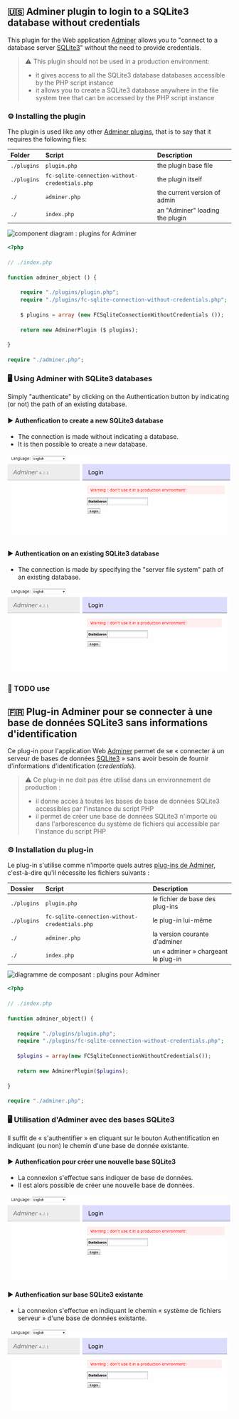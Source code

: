 ## :us: Adminer plugin to login to a SQLite3 database without credentials
This plugin for the Web application [Adminer](https://www.adminer.org/en/) allows you to "connect to a database server [SQLite3](https://www.sqlite.org/index.html)" without the need to provide credentials.
> :warning: This plugin should not be used in a production environment:
> * it gives access to all the SQLite3 database databases accessible by the PHP script instance
> * it allows you to create a SQLite3 database anywhere in the file system tree that can be accessed by the PHP script instance

### :gear: Installing the plugin
The plugin is used like any other [Adminer plugins](https://www.adminer.org/en/plugins/), that is to say that it requires the following files:

Folder | Script | Description
:--|:--|:--
```./plugins```|```plugin.php```|the plugin base file
```./plugins```|```fc-sqlite-connection-without-credentials.php```|the plugin itself
```./```|```adminer.php```|the current version of admin
```./```|```index.php```|an "Adminer" loading the plugin

![component diagram : plugins for Adminer](./doc/adminer-sqlite3-plugin-component-diagram.png)

```php
<?php

// ./index.php

function adminer_object () {

    require "./plugins/plugin.php";
    require "./plugins/fc-sqlite-connection-without-credentials.php";

    $ plugins = array (new FCSqliteConnectionWithoutCredentials ());
    
    return new AdminerPlugin ($ plugins);

}

require "./adminer.php";
```
### :desktop_computer: Using Adminer with SQLite3 databases
Simply "authenticate" by clicking on the Authentication button by indicating (or not) the path of an existing database.

#### :arrow_forward: Authenfication to create a new SQLite3 database
* The connection is made without indicating a database.
* It is then possible to create a new database.

![Connexion Adminer SQLite3](./doc/adminer-sqlite3-new-database.gif)
#### :arrow_forward: Authentication on an existing SQLite3 database
* The connection is made by specifying the "server file system" path of an existing database.

![Connexion Adminer SQLite3](./doc/adminer-sqlite3-existing-database.gif)
### :construction: TODO use
## :fr: Plug-in Adminer pour se connecter à une base de données SQLite3 sans informations d'identification
Ce plug-in pour l'application Web [Adminer](https://www.adminer.org/en/) permet de se « connecter à un serveur de bases de données [SQLite3](https://www.sqlite.org/index.html) » sans avoir besoin de fournir d'informations d'identification (*credentials*).

> :warning: Ce plug-in ne doit pas être utilisé dans un environnement de production : 
> * il donne accès à toutes les bases de base de données SQLite3 accessibles par l'instance du script PHP
> * il permet de créer une base de données SQLite3 n'importe où dans l'arborescence du système de fichiers qui accessible par l'instance du script PHP
### :gear: Installation du plug-in
Le plug-in s'utilise comme n'importe quels autres [plug-ins de Adminer](https://www.adminer.org/en/plugins/), c'est-à-dire qu'il nécessite les fichiers suivants :

Dossier | Script | Description
:--|:--|:--
```./plugins```|```plugin.php```|le fichier de base des plug-ins
```./plugins```|```fc-sqlite-connection-without-credentials.php```|le plug-in lui-même
```./```|```adminer.php```|la version courante d'adminer
```./```|```index.php```|un « adminer » chargeant le plug-in

![diagramme de composant : plugins pour Adminer](./doc/adminer-sqlite3-plugin-component-diagram.png)

```php
<?php 

// ./index.php

function adminer_object() {

   require "./plugins/plugin.php";
   require "./plugins/fc-sqlite-connection-without-credentials.php";

   $plugins = array(new FCSqliteConnectionWithoutCredentials());
    
   return new AdminerPlugin($plugins);

}

require "./adminer.php";
```
### :desktop_computer: Utilisation d'Adminer avec des bases SQLite3
Il suffit de « s'authentifier » en cliquant sur le bouton Authentification en indiquant (ou non) le chemin d'une base de donnée existante.
#### :arrow_forward: Authenfication pour créer une nouvelle base SQLite3
* La connexion s'effectue sans indiquer de base de données.
* Il est alors possible de créer une nouvelle base de données.

![Connexion Adminer SQLite3](./doc/adminer-sqlite3-new-database.gif)
#### :arrow_forward: Authenfication sur base SQLite3 existante
* La connexion s'effectue en indiquant le chemin « système de fichiers serveur » d'une base de données existante.

![Connexion Adminer SQLite3](./doc/adminer-sqlite3-existing-database.gif)

